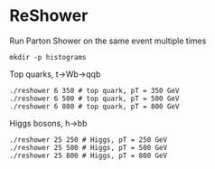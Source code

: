 # ReShower
Run Parton Shower on the same event multiple times

```
mkdir -p histograms
```

Top quarks, t->Wb->qqb
```
./reshower 6 350 # top quark, pT = 350 GeV
./reshower 6 500 # top quark, pT = 500 GeV
./reshower 6 800 # top quark, pT = 800 GeV
```

Higgs bosons, h->bb
```
./reshower 25 250 # Higgs, pT = 250 GeV
./reshower 25 500 # Higgs, pT = 500 GeV
./reshower 25 800 # Higgs, pT = 800 GeV
```
